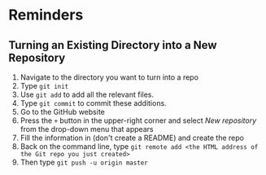 # Reminders

## Turning an Existing Directory into a New Repository

1. Navigate to the directory you want to turn into a repo
2. Type `git init`
3. Use `git add` to add all the relevant files.
4. Type `git commit` to commit these additions.
5. Go to the GitHub website
6. Press the `+` button in the upper-right corner and select *New repository* from the drop-down menu that appears
7. Fill the information in (don't create a README) and create the repo
8. Back on the command line, type `git remote add <the HTML address of the Git repo you just created>`
9. Then type `git push -u origin master`